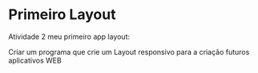 # Primeiro Layout 

Atividade 2 
meu primeiro app layout:


Criar um programa que crie um Layout responsivo para a criação futuros aplicativos WEB 


